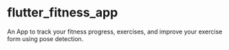 # flutter_fitness_app

An App to track your fitness progress, exercises, and improve your exercise form using pose detection.


